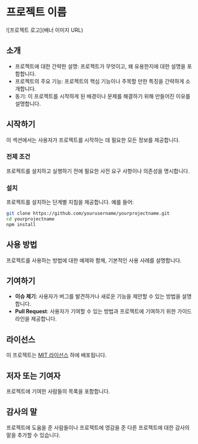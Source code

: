 # 프로젝트 이름

<!-- 프로젝트 배너 (선택 사항) -->
![프로젝트 로고](배너 이미지 URL)

## 소개

- 프로젝트에 대한 간략한 설명: 프로젝트가 무엇이고, 왜 유용한지에 대한 설명을 포함합니다.
- 프로젝트의 주요 기능: 프로젝트의 핵심 기능이나 주목할 만한 특징을 간략하게 소개합니다.
- 동기: 이 프로젝트를 시작하게 된 배경이나 문제를 해결하기 위해 만들어진 이유를 설명합니다.

## 시작하기

이 섹션에서는 사용자가 프로젝트를 시작하는 데 필요한 모든 정보를 제공합니다.

### 전제 조건

프로젝트를 설치하고 실행하기 전에 필요한 사전 요구 사항이나 의존성을 명시합니다.

### 설치

프로젝트를 설치하는 단계별 지침을 제공합니다. 예를 들어:

```bash
git clone https://github.com/yourusername/yourprojectname.git
cd yourprojectname
npm install
```

## 사용 방법

프로젝트를 사용하는 방법에 대한 예제와 함께, 기본적인 사용 사례를 설명합니다.

## 기여하기

- **이슈 제기**: 사용자가 버그를 발견하거나 새로운 기능을 제안할 수 있는 방법을 설명합니다.
- **Pull Request**: 사용자가 기여할 수 있는 방법과 프로젝트에 기여하기 위한 가이드라인을 제공합니다.

## 라이선스

이 프로젝트는 [MIT 라이선스](LICENSE) 하에 배포됩니다.

## 저자 또는 기여자

프로젝트에 기여한 사람들의 목록을 포함합니다.

## 감사의 말

프로젝트에 도움을 준 사람들이나 프로젝트에 영감을 준 다른 프로젝트에 대한 감사의 말을 추가할 수 있습니다.

